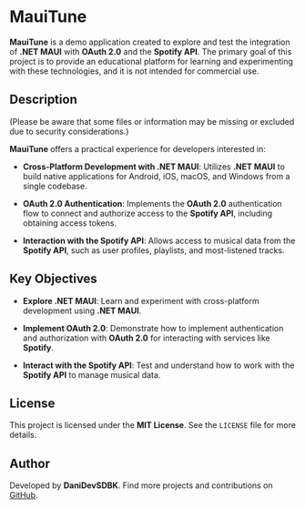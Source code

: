 # MauiTune

**MauiTune** is a demo application created to explore and test the integration of **.NET MAUI** with **OAuth 2.0** and the **Spotify API**. The primary goal of this project is to provide an educational platform for learning and experimenting with these technologies, and it is not intended for commercial use.

## Description
(Please be aware that some files or information may be missing or excluded due to security considerations.)

**MauiTune** offers a practical experience for developers interested in:

- **Cross-Platform Development with .NET MAUI**: Utilizes **.NET MAUI** to build native applications for Android, iOS, macOS, and Windows from a single codebase.

- **OAuth 2.0 Authentication**: Implements the **OAuth 2.0** authentication flow to connect and authorize access to the **Spotify API**, including obtaining access tokens.

- **Interaction with the Spotify API**: Allows access to musical data from the **Spotify API**, such as user profiles, playlists, and most-listened tracks.

## Key Objectives

- **Explore .NET MAUI**: Learn and experiment with cross-platform development using **.NET MAUI**.
  
- **Implement OAuth 2.0**: Demonstrate how to implement authentication and authorization with **OAuth 2.0** for interacting with services like **Spotify**.

- **Interact with the Spotify API**: Test and understand how to work with the **Spotify API** to manage musical data.

## License

This project is licensed under the **MIT License**. See the `LICENSE` file for more details.

## Author

Developed by **DaniDevSDBK**. Find more projects and contributions on [GitHub](https://github.com/DaniDevSDBK).
